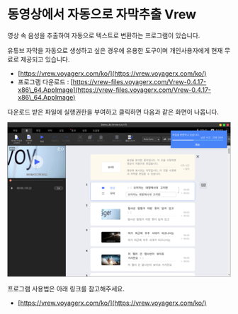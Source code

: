 # 동영상에서 자동으로 자막추출 Vrew

영상 속 음성을 추출하여 자동으로 텍스트로 변환하는 프로그램이 있습니다.

유튜브 자막을 자동으로 생성하고 싶은 경우에 유용한 도구이며 개인사용자에게 현재 무료로 제공되고 있습니다.

* [https://vrew.voyagerx.com/ko/](https://vrew.voyagerx.com/ko/)
* 프로그램 다운로드 : [https://vrew-files.voyagerx.com/Vrew-0.4.17-x86\_64.AppImage](https://vrew-files.voyagerx.com/Vrew-0.4.17-x86\_64.AppImage)

다운로드 받은 파일에 실행권한을 부여하고 클릭하면 다음과 같은 화면이 나옵니다.

![](../.gitbook/assets/54660342.png)

프로그램 사용법은 아래 링크를 참고해주세요.

* [https://vrew.voyagerx.com/ko/](https://vrew.voyagerx.com/ko/)
